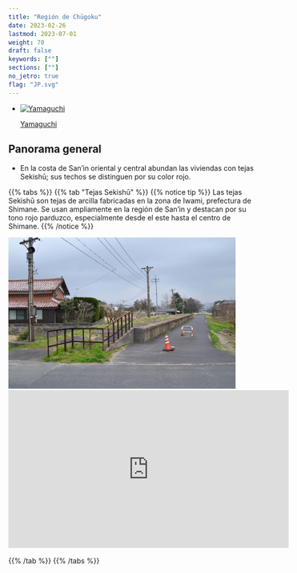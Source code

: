 ```yaml
---
title: "Región de Chūgoku"
date: 2023-02-26
lastmod: 2023-07-01
weight: 70
draft: false
keywords: [""]
sections: [""]
no_jetro: true
flag: "JP.svg"
---
```


<ul class="flag-list-japan">
    <li data-nav-id="https://geopinning.space/rule/asia/japan/chugoku/yamaguchi/" title="Yamaguchi" class="">
        <p><a href="https://geopinning.space/rule/asia/japan/chugoku/yamaguchi/" class="flag-link">
            <img src="https://geopinning.space/flags/Yamaguchi.svg" alt="Yamaguchi" class="flag-img-link" oncontextmenu="return false;"></a></p>
        <p><a href="https://geopinning.space/rule/asia/japan/chugoku/yamaguchi/" class="flag-link">Yamaguchi</a></p>
    </li>
</ul>

<div class="main-desciption area-description">
    <h2 class="section-title">Panorama general</h2>
    <ul class="rule-list">
        <li>En la costa de San’in oriental y central abundan las viviendas con tejas Sekishū; sus techos se distinguen por su color <span class="quiz">rojo</span>.</li>
    </ul>
</div>

{{% tabs %}}
{{% tab "Tejas Sekishū" %}}
{{% notice tip %}}
Las tejas Sekishū son tejas de arcilla fabricadas en la zona de Iwami, prefectura de Shimane. Se usan ampliamente en la región de San’in y destacan por su tono rojo parduzco, especialmente desde el este hasta el centro de Shimane.
{{% /notice %}}

<div class="googlemap-if">
<img src="arakaya_station_zenkei.jpg" width="90%">
</div>

<div class="googlemap-if">
<iframe width="560" height="315" src="https://www.youtube.com/embed/p39GXc3C0Co?si=VasSAla-Mtp063zt" title="YouTube video player" frameborder="0" allow="accelerometer; autoplay; clipboard-write; encrypted-media; gyroscope; picture-in-picture; web-share" referrerpolicy="strict-origin-when-cross-origin" allowfullscreen></iframe>
</div>

{{% /tab %}}
{{% /tabs %}}
